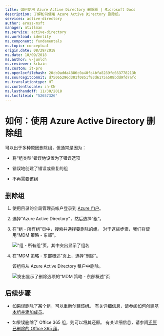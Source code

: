 ```yaml
---
title: 如何使用 Azure Active Directory 删除组 | Microsoft Docs
description: 了解如何使用 Azure Active Directory 删除组。
services: active-directory
author: eross-msft
manager: mtillman
ms.service: active-directory
ms.workload: identity
ms.component: fundamentals
ms.topic: conceptual
origin.date: 08/29/2018
ms.date: 10/09/2018
ms.author: v-junlch
ms.reviewer: krbain
ms.custom: it-pro
ms.openlocfilehash: 20cb9adda4886c0a40fc4bfa8289fc663778213b
ms.sourcegitcommit: d75065296d301f0851f93d6175a508bdd9fd7afc
ms.translationtype: HT
ms.contentlocale: zh-CN
ms.lasthandoff: 11/30/2018
ms.locfileid: "52657326"
---
```

# <a name="how-to-delete-a-group-using-azure-active-directory"></a>如何：使用 Azure Active Directory 删除组
可以出于多种原因删除组，但通常是因为：

- 将“组类型”错误地设置为了错误选项

- 错误地创建了错误或重复的组 

- 不再需要该组

## <a name="to-delete-a-group"></a>删除组
1. 使用目录的全局管理员帐户登录到 [Azure 门户](https://portal.azure.cn)。

2. 选择“Azure Active Directory”，然后选择“组”。

3. 在“组 - 所有组”页中，搜索并选择要删除的组。 对于这些步骤，我们将使用“MDM 策略 - 东部”。

    ![“组 - 所有组”页，其中突出显示了组名](./media/active-directory-groups-delete-group/group-all-groups-screen.png)

4. 在“MDM 策略 - 东部概述”页上，选择“删除”。

    该组将从 Azure Active Directory 租户中删除。

    ![突出显示了删除选项的“MDM 策略 - 东部概述”页](./media/active-directory-groups-delete-group/group-overview-blade.png)

## <a name="next-steps"></a>后续步骤

- 如果误删除了某个组，可以重新创建该组。 有关详细信息，请参阅[如何创建基本组并添加成员](active-directory-groups-create-azure-portal.md)。

- 如果误删除了 Office 365 组，则可以将其还原。 有关详细信息，请参阅[还原已删除的 Office 365 组](../users-groups-roles/groups-restore-deleted.md)。

